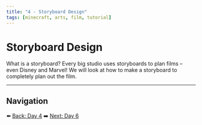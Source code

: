 ```yaml
---
title: "4 - Storyboard Design"
tags: [minecraft, arts, film, tutorial]
---
```

# Storyboard Design

What is a storyboard? Every big studio uses storyboards to plan films – even Disney and Marvel! We will look at how to make a storyboard to completely plan out the film.

---

## Navigation

⬅️ [Back: Day 4](/minecraft_movie_course/Day-4/00_camera_angles)
➡️ [Next: Day 6](/minecraft_movie_course/Day-6/00_costume_design)
